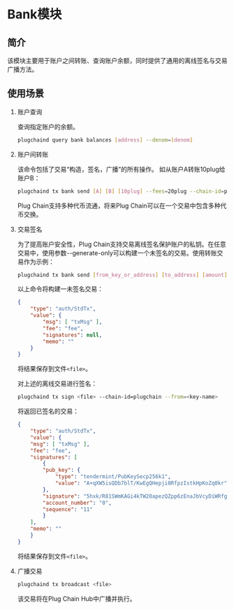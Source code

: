 # Bank模块

## 简介

该模块主要用于账户之间转账、查询账户余额，同时提供了通用的离线签名与交易广播方法。

## 使用场景

1. 账户查询

    查询指定账户的余额。

    ```bash
    plugchaind query bank balances [address] --denom=[denom]
    ```

2. 账户间转账

    该命令包括了交易“构造，签名，广播”的所有操作。 如从账户A转账10plug给账户B：

    ```bash
    plugchaind tx bank send [A] [B] [10plug] --fees=20plug --chain-id=plugchain
    ```

    Plug Chain支持多种代币流通，将来Plug Chain可以在一个交易中包含多种代币交换。

3. 交易签名

    为了提高账户安全性，Plug Chain支持交易离线签名保护账户的私钥。在任意交易中，使用参数--generate-only可以构建一个未签名的交易。使用转账交易作为示例：

    ```bash
    plugchaind tx bank send [from_key_or_address] [to_address] [amount] --fees=20plug --generate-only
    ```

    以上命令将构建一未签名交易：

    ```json
    {
        "type": "auth/StdTx",
        "value": {
            "msg": [ "txMsg" ],
            "fee": "fee",
            "signatures": null,
            "memo": ""
        }
    }
    ```

    将结果保存到文件`<file>`。

    对上述的离线交易进行签名：

    ```bash
    plugchaind tx sign <file> --chain-id=plugchain --from=<key-name>
    ```

    将返回已签名的交易：

    ```json
    {
        "type": "auth/StdTx",
        "value": {
        "msg": [ "txMsg" ],
        "fee": "fee",
        "signatures": [
            {
            "pub_key": {
                "type": "tendermint/PubKeySecp256k1",
                "value": "A+qXW5isQDb7blT/KwEgQHepji8RfpzIstkHpKoZq0kr"
            },
            "signature": "5hxk/R81SWmKAGi4kTW2OapezQZpp6zEnaJbVcyDiWRfgBm4Uejq8+CDk6uzk0aFSgAZzz06E014UkgGpelU7w==",
            "account_number": "0",
            "sequence": "11"
            }
        ],
        "memo": ""
        }
    }
    ```

    将结果保存到文件`<file>`。

4. 广播交易


    ```bash
    plugchaind tx broadcast <file>
    ```

    该交易将在Plug Chain Hub中广播并执行。
